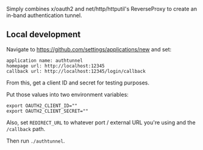 Simply combines x/oauth2 and net/http/httputil's ReverseProxy to create
an in-band authentication tunnel.

## Local development ##

Navigate to https://github.com/settings/applications/new and set:

    application name: authtunnel
    homepage url: http://localhost:12345
    callback url: http://localhost:12345/login/callback

From this, get a client ID and secret for testing purposes.

Put those values into two environment variables:

    export OAUTH2_CLIENT_ID=""
    export OAUTH2_CLIENT_SECRET=""

Also, set `REDIRECT_URL` to whatever port / external URL you're using and the `/callback` path.

Then run `./authtunnel`.

